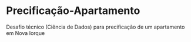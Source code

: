 # Precificação-Apartamento
Desafio técnico (Ciência de Dados) para precificação de um apartamento em Nova Iorque
